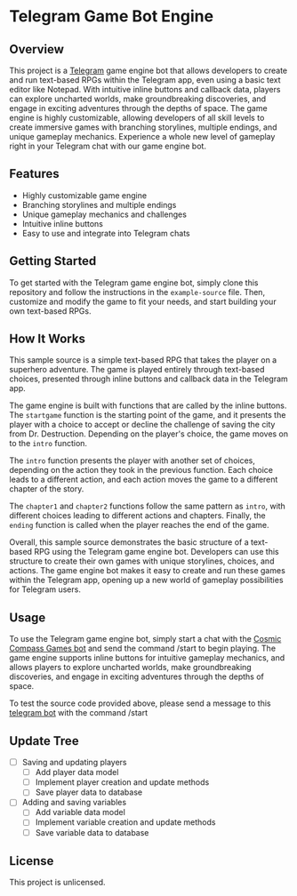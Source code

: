 # Telegram Game Bot Engine

## Overview

This project is a [Telegram](https://telegram.org/) game engine bot that allows developers to create and run text-based RPGs within the Telegram app, even using a basic text editor like Notepad. With intuitive inline buttons and callback data, players can explore uncharted worlds, make groundbreaking discoveries, and engage in exciting adventures through the depths of space. The game engine is highly customizable, allowing developers of all skill levels to create immersive games with branching storylines, multiple endings, and unique gameplay mechanics. Experience a whole new level of gameplay right in your Telegram chat with our game engine bot.

## Features

- Highly customizable game engine
- Branching storylines and multiple endings
- Unique gameplay mechanics and challenges
- Intuitive inline buttons
- Easy to use and integrate into Telegram chats

## Getting Started

To get started with the Telegram game engine bot, simply clone this repository and follow the instructions in the `example-source` file. Then, customize and modify the game to fit your needs, and start building your own text-based RPGs.

## How It Works

This sample source is a simple text-based RPG that takes the player on a superhero adventure. The game is played entirely through text-based choices, presented through inline buttons and callback data in the Telegram app. 

The game engine is built with functions that are called by the inline buttons. The `startgame` function is the starting point of the game, and it presents the player with a choice to accept or decline the challenge of saving the city from Dr. Destruction. Depending on the player's choice, the game moves on to the `intro` function. 

The `intro` function presents the player with another set of choices, depending on the action they took in the previous function. Each choice leads to a different action, and each action moves the game to a different chapter of the story. 

The `chapter1` and `chapter2` functions follow the same pattern as `intro`, with different choices leading to different actions and chapters. Finally, the `ending` function is called when the player reaches the end of the game. 

Overall, this sample source demonstrates the basic structure of a text-based RPG using the Telegram game engine bot. Developers can use this structure to create their own games with unique storylines, choices, and actions. The game engine bot makes it easy to create and run these games within the Telegram app, opening up a new world of gameplay possibilities for Telegram users.

## Usage

To use the Telegram game engine bot, simply start a chat with the [Cosmic Compass Games bot](https://t.me/CosmicCompassGamesHelperBot) and send the command /start to begin playing. The game engine supports inline buttons for intuitive gameplay mechanics, and allows players to explore uncharted worlds, make groundbreaking discoveries, and engage in exciting adventures through the depths of space.

To test the source code provided above, please send a message to this [telegram bot](https://t.me/TestGameStarsBot) with the command /start

## Update Tree

- [ ] Saving and updating players
    - [ ] Add player data model
    - [ ] Implement player creation and update methods
    - [ ] Save player data to database
- [ ] Adding and saving variables
    - [ ] Add variable data model
    - [ ] Implement variable creation and update methods
    - [ ] Save variable data to database

## License
This project is unlicensed.
